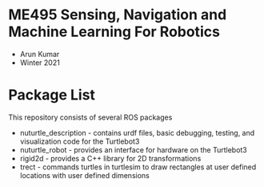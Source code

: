 # ME495 Sensing, Navigation and Machine Learning For Robotics
* Arun Kumar
* Winter 2021
# Package List
This repository consists of several ROS packages
- nuturtle_description - contains urdf files, basic debugging, testing, and visualization code for the Turtlebot3
- nuturtle_robot - provides an interface for hardware on the Turtlebot3
- rigid2d - provides a C++ library for 2D transformations
- trect - commands turtles in turtlesim to draw rectangles at user defined locations with user defined dimensions
